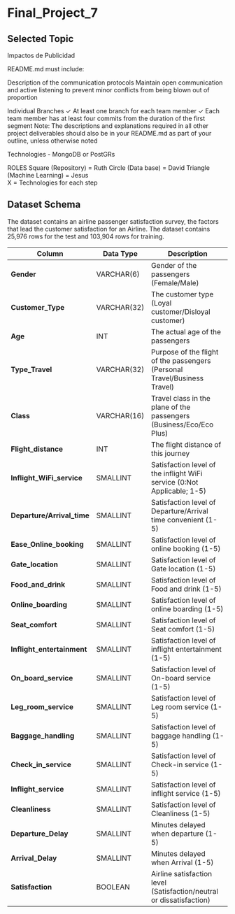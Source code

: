 # Final_Project_7

## Selected Topic
Impactos de Publicidad

README.md must include: 

Description of the communication
protocols
Maintain open communication and active listening to prevent minor conflicts from being blown out of proportion

Individual Branches ✓ At least one branch for each team member ✓ Each team member has at least four
commits from the duration of the first
segment
Note: The descriptions and
explanations required in all other
project deliverables should also be in
your README.md as part of your
outline, unless otherwise noted

Technologies - MongoDB or PostGRs

ROLES
Square (Repository) = Ruth
Circle (Data base) = David 
Triangle (Machine Learning) = Jesus  
X = Technologies for each step 


## Dataset Schema

The dataset contains an airline passenger satisfaction survey, the factors that lead the customer satisfaction for an Airline. The dataset contains 25,976 rows for the test and 103,904 rows for training.

| Column | Data Type | Description |
| ------------- | ------------- |  ------------- |
| **Gender** | VARCHAR(6) | Gender of the passengers (Female/Male)  |
| **Customer_Type** | VARCHAR(32)  | The customer type (Loyal customer/Disloyal customer)  |
| **Age** | INT | The actual age of the passengers |
| **Type_Travel** | VARCHAR(32) | Purpose of the flight of the passengers (Personal Travel/Business Travel) |
| **Class** | VARCHAR(16) | Travel class in the plane of the passengers (Business/Eco/Eco Plus) |
| **Flight_distance** | INT | The flight distance of this journey |
| **Inflight_WiFi_service** | SMALLINT | Satisfaction level of the inflight WiFi service (0:Not Applicable; 1-5) |
| **Departure/Arrival_time** | SMALLINT | Satisfaction level of Departure/Arrival time convenient (1-5) |
| **Ease_Online_booking** | SMALLINT | Satisfaction level of online booking (1-5) |
| **Gate_location** | SMALLINT | Satisfaction level of Gate location (1-5) |
| **Food_and_drink** | SMALLINT | Satisfaction level of Food and drink (1-5) |
| **Online_boarding** | SMALLINT | Satisfaction level of online boarding (1-5) |
| **Seat_comfort** | SMALLINT | Satisfaction level of Seat comfort (1-5) |
| **Inflight_entertainment** | SMALLINT | Satisfaction level of inflight entertainment (1-5) |
| **On_board_service** | SMALLINT | Satisfaction level of On-board service (1-5) |
| **Leg_room_service** | SMALLINT | Satisfaction level of Leg room service (1-5) |
| **Baggage_handling** | SMALLINT | Satisfaction level of baggage handling (1-5) |
| **Check_in_service** | SMALLINT | Satisfaction level of Check-in service (1-5) |
| **Inflight_service** | SMALLINT | Satisfaction level of inflight service (1-5) |
| **Cleanliness** | SMALLINT | Satisfaction level of Cleanliness (1-5) |
| **Departure_Delay** | SMALLINT | Minutes delayed when departure (1-5) |
| **Arrival_Delay** | SMALLINT | Minutes delayed when Arrival (1-5) |
| **Satisfaction** | BOOLEAN | Airline satisfaction level (Satisfaction/neutral or dissatisfaction) |

